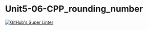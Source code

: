 # Unit5-06-CPP_rounding_number

[![GitHub's Super Linter](https://github.com/crestel-ong/Unit5-06-CPP_rounding_number/workflows/GitHub's%20Super%20Linter/badge.svg)](https://github.com/crestel-ong/Unit5-06-CPP_rounding_number/actions)
